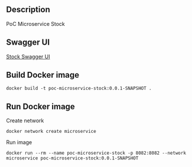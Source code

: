 ## Description
PoC Microservice Stock

## Swagger UI
[Stock Swagger UI](http://localhost:8082/api/swagger-ui/index.html)

## Build Docker image
```shell
docker build -t poc-microservice-stock:0.0.1-SNAPSHOT .
```

## Run Docker image
Create network

```shell
docker network create microservice
```

Run image

```shell
docker run --rm --name poc-microservice-stock -p 8082:8082 --network microservice poc-microservice-stock:0.0.1-SNAPSHOT
```